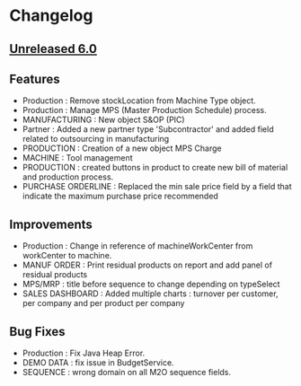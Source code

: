 # Changelog
## [Unreleased 6.0]
## Features

- Production : Remove stockLocation from Machine Type object.
- Production : Manage MPS (Master Production Schedule) process.
- MANUFACTURING : New object S&OP (PIC)
- Partner : Added a new partner type 'Subcontractor' and added field related to outsourcing in manufacturing
- PRODUCTION : Creation of a new object MPS Charge
- MACHINE : Tool management
- PRODUCTION : created buttons in product to create new bill of material and production process.
- PURCHASE ORDERLINE : Replaced the min sale price field by a field that indicate the maximum purchase price recommended

## Improvements
- Production : Change in reference of machineWorkCenter from workCenter to machine.
- MANUF ORDER : Print residual products on report and add panel of residual products
- MPS/MRP : title before sequence to change depending on typeSelect
- SALES DASHBOARD : Added multiple charts : turnover per customer, per company and per product per company

## Bug Fixes
- Production : Fix Java Heap Error.
- DEMO DATA : fix issue in BudgetService.
- SEQUENCE : wrong domain on all M2O sequence fields.

[Unreleased 6.0]: https://github.com/axelor/axelor-business-suite/compare/dev...wip

